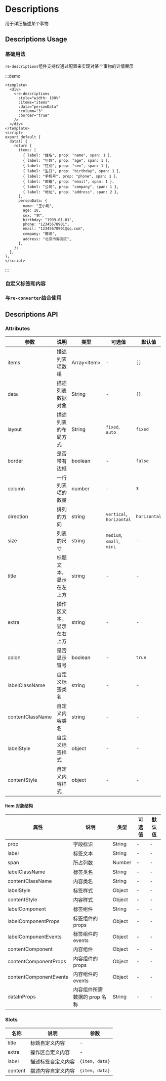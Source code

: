 # Descriptions

用于详细描述某个事物

## Descriptions Usage

### 基础用法

`re-descriptions`组件支持仅通过配置来实现对某个事物的详情展示

:::demo

```vue
<template>
  <div>
    <re-descriptions
      style="width: 100%"
      :items="items"
      :data="personData"
      :column="3"
      :border="true"
    />
  </div>
</template>
<script>
export default {
  data() {
    return {
      items: [
        { label: "姓名", prop: "name", span: 1 },
        { label: "年龄", prop: "age", span: 1 },
        { label: "性别", prop: "sex", span: 1 },
        { label: "生日", prop: "birthday", span: 1 },
        { label: "手机号", prop: "phone", span: 1 },
        { label: "邮箱", prop: "email", span: 1 },
        { label: "公司", prop: "company", span: 1 },
        { label: "地址", prop: "address", span: 2 },
      ],
      personData: {
        name: "王小明",
        age: 18,
        sex: "男",
        birthday: "1999-01-01",
        phone: "12345678901",
        email: "12345678901@qq.com",
        company: "腾讯",
        address: "北京市海淀区",
      },
    };
  },
};
</script>
```

:::

### 自定义标签和内容

### 与`re-converter`结合使用

## Descriptions API

### Attributes

| 参数             | 说明                     | 类型          | 可选值                      | 默认值       |
| ---------------- | ------------------------ | ------------- | --------------------------- | ------------ |
| items            | 描述列表项数组           | Array\<Item\> | -                           | `[]`         |
| data             | 描述列表数据对象         | String        | -                           | `{}`         |
| layout           | 描述列表的布局方式       | String        | `fixed`, `auto`             | `fixed`      |
| border           | 是否带有边框             | boolean       | -                           | `false`      |
| column           | 一行列表项的数量         | number        | -                           | `3`          |
| direction        | 排列的方向               | string        | `vertical`, `horizontal`   | `horizontal` |
| size             | 列表的尺寸               | string        | `medium`, `small`, `mini` | -            |
| title            | 标题文本，显示在左上方   | string        | -                           | -            |
| extra            | 操作区文本，显示在右上方 | string        | -                           | -            |
| colon            | 是否显示冒号             | boolean       | -                           | `true`       |
| labelClassName   | 自定义标签类名           | string        | -                           | -            |
| contentClassName | 自定义内容类名           | string        | -                           | -            |
| labelStyle       | 自定义标签样式           | object        | -                           | -            |
| contentStyle     | 自定义内容样式           | object        | -                           | -            |

#### Item 对象结构

| 属性                   | 说明                         | 类型   | 可选值 | 默认值 |
| ---------------------- | ---------------------------- | ------ | ------ | ------ |
| prop                   | 字段标识                     | String | -      | -      |
| label                  | 标签文本                     | String | -      | -      |
| span                   | 所占列数                     | Number | -      | -      |
| labelClassName         | 标签类名                     | String | -      | -      |
| contentClassName       | 内容类名                     | String | -      | -      |
| labelStyle             | 标签样式                     | Object | -      | -      |
| contentStyle           | 内容样式                     | Object | -      | -      |
| labelComponent         | 标签组件                     | String | -      | -      |
| labelComponentProps    | 标签组件的 props             | Object | -      | -      |
| labelComponentEvents   | 标签组件的 events            | Object | -      | -      |
| contentComponent       | 内容组件                     | Object | -      | -      |
| contentComponentProps  | 内容组件的 props             | Object | -      | -      |
| contentComponentEvents | 内容组件的 events            | Object | -      | -      |
| dataInProps            | 内容组件所需数据的 prop 名称 | String | -      | -      |

### Slots

| 名称    | 说明               | 参数           |
| ------- | ------------------ | -------------- |
| title   | 标题自定义内容     | -              |
| extra   | 操作区自定义内容   | -              |
| label   | 描述标签自定义内容 | `{item, data}` |
| content | 描述内容自定义内容 | `{item, data}` |
